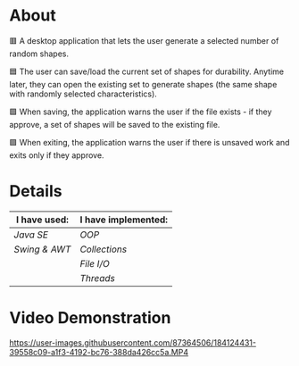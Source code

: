 # About

🟥 A desktop application that lets the user generate a selected number of random shapes.

🟦 The user can save/load the current set of shapes for durability. Anytime later, they can open the existing set to generate shapes (the same shape with randomly selected characteristics).

🟩 When saving, the application warns the user if the file exists - if they approve, a set of shapes will be saved to the existing file.

🟪 When exiting, the application warns the user if there is unsaved work and exits only if they approve. 

# Details

| **I have used:** |**I have implemented:**|
|------------------|-----------------------|
| *Java SE*|*OOP*  |  *Exception Handling* |
|  *Swing & AWT*   |     *Collections*     |
|                  |       *File I/O*      |
|                  |        *Threads*      |


# Video Demonstration

https://user-images.githubusercontent.com/87364506/184124431-39558c09-a1f3-4192-bc76-388da426cc5a.MP4
